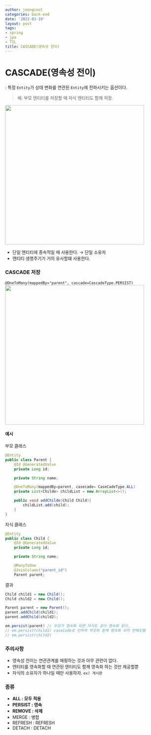 ```yaml
---
author: jeongcool
categories: back-end
date: '2022-03-19'
layout: post
tags:
- spring
- jpa
- TIL
title: CASCADE(영속성 전이)
---
```


# CASCADE(영속성 전이)
: 특정 `Entity`가 상태 변화를 연관된 `Entity`에 전파시키는 옵션이다.
> 예: 부모 엔티티를 저장할 때 자식 엔티티도 함께 저장.

<img width=450px src=./img/cascade.png>

- 단일 엔티티에 종속적일 때 사용한다. &rarr; 단일 소유자
- 엔티티 생명주기가 거의 유사할떄 사용한다.
### CASCADE 저장
`@OneToMany(mappedBy="parent", cascade=CascadeType.PERSIST)`  
<img width=450px src=./img/cascade-save.png>

#### 예시
부모 클래스
```java
@Entity
public class Parent {
    @Id @GeneratedValue
    private Long id;

    private String name;

    @OneToMany(mappedBy=parent, casecade= CaseCadeType.ALL)
    private List<Childe> childList = new ArrayList<>();

    public void addChilde(Child Child){
        childList.add(child);
    }
}
```
자식 클래스
```java
@Entity
public class Child {
    @Id @GeneratedValue
    private Long id;

    private String name;

    @ManyToOne
    @JoinColumn("parent_id")
    Parent parent;
```
결과
```java
Child child1 = new Child();
Child child2 = new Child();

Parent parent = new Parent();
parent.addChild(child1);
parent.addChild(child2);

em.persist(parent) // 부모가 영속화 되면 자식도 같이 영속화 된다.
// em.persist(child1) caseCade로 인하여 부모와 함께 영속화 되어 안해도됌
// em.persist(child2)

```
### 주의사항
- 영속성 전이는 연관관계를 매핑하는 것과 아무 관련이 없다.
- 엔티티를 영속화할 때 연관된 엔티티도 함께 영속화 하는 것만 제공할뿐 
- 자식의 소유자가 하나일 때만 사용하자. `ex) 게시판` 

### 종류
- **ALL : 모두 적용**
- **PERSIST : 영속**
- **REMOVE : 삭제**
- MERGE : 병합
- REFRESH : REFRESH
- DETACH : DETACH